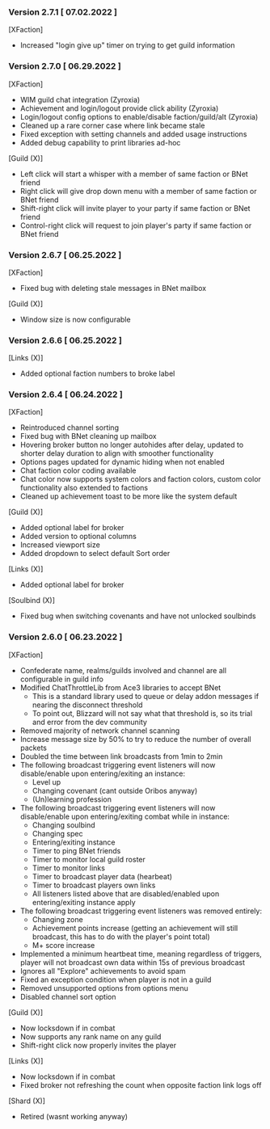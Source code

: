### Version 2.7.1 [ 07.02.2022 ]

[XFaction]
- Increased "login give up" timer on trying to get guild information

### Version 2.7.0 [ 06.29.2022 ]

[XFaction]
- WIM guild chat integration (Zyroxia)
- Achievement and login/logout provide click ability (Zyroxia)
- Login/logout config options to enable/disable faction/guild/alt (Zyroxia)
- Cleaned up a rare corner case where link became stale
- Fixed exception with setting channels and added usage instructions
- Added debug capability to print libraries ad-hoc

[Guild (X)]
- Left click will start a whisper with a member of same faction or BNet friend
- Right click will give drop down menu with a member of same faction or BNet friend
- Shift-right click will invite player to your party if same faction or BNet friend
- Control-right click will request to join player's party if same faction or BNet friend

### Version 2.6.7 [ 06.25.2022 ]

[XFaction]
- Fixed bug with deleting stale messages in BNet mailbox

[Guild (X)]
- Window size is now configurable

### Version 2.6.6 [ 06.25.2022 ]

[Links (X)]
- Added optional faction numbers to broke label

### Version 2.6.4 [ 06.24.2022 ]

[XFaction]
- Reintroduced channel sorting
- Fixed bug with BNet cleaning up mailbox
- Hovering broker button no longer autohides after delay, updated to shorter delay duration to align with smoother functionality
- Options pages updated for dynamic hiding when not enabled
- Chat faction color coding available
- Chat color now supports system colors and faction colors, custom color functionality also extended to factions
- Cleaned up achievement toast to be more like the system default

[Guild (X)]
- Added optional label for broker
- Added version to optional columns
- Increased viewport size
- Added dropdown to select default Sort order

[Links (X)]
- Added optional label for broker

[Soulbind (X)]
- Fixed bug when switching covenants and have not unlocked soulbinds

### Version 2.6.0 [ 06.23.2022 ]

[XFaction]
- Confederate name, realms/guilds involved and channel are all configurable in guild info
- Modified ChatThrottleLib from Ace3 libraries to accept BNet
    - This is a standard library used to queue or delay addon messages if nearing the disconnect threshold
    - To point out, Blizzard will not say what that threshold is, so its trial and error from the dev community
- Removed majority of network channel scanning
- Increase message size by 50% to try to reduce the number of overall packets
- Doubled the time between link broadcasts from 1min to 2min
- The following broadcast triggering event listeners will now disable/enable upon entering/exiting an instance:
  - Level up
  - Changing covenant (cant outside Oribos anyway)
  - (Un)learning profession
- The following broadcast triggering event listeners will now disable/enable upon entering/exiting combat while in instance:
  - Changing soulbind
  - Changing spec
  - Entering/exiting instance
  - Timer to ping BNet friends
  - Timer to monitor local guild roster
  - Timer to monitor links
  - Timer to broadcast player data (hearbeat)
  - Timer to broadcast players own links
  - All listeners listed above that are disabled/enabled upon entering/exiting instance apply
- The following broadcast triggering event listeners was removed entirely:
  - Changing zone
  - Achievement points increase (getting an achievement will still broadcast, this has to do with the player's point total)
  - M+ score increase
- Implemented a minimum heartbeat time, meaning regardless of triggers, player will not broadcast own data within 15s of previous broadcast
- Ignores all "Explore" achievements to avoid spam
- Fixed an exception condition when player is not in a guild
- Removed unsupported options from options menu
- Disabled channel sort option

[Guild (X)]
- Now locksdown if in combat
- Now supports any rank name on any guild
- Shift-right click now properly invites the player

[Links (X)]
- Now locksdown if in combat
- Fixed broker not refreshing the count when opposite faction link logs off

[Shard (X)]
- Retired (wasnt working anyway)
